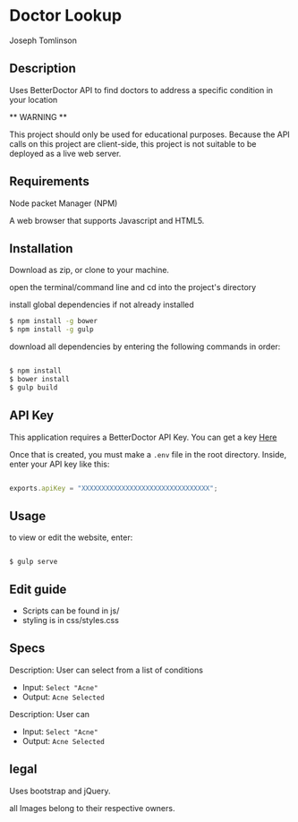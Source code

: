 # Doctor Lookup
Joseph Tomlinson

## Description
Uses BetterDoctor API to find doctors to address a specific condition in your location

** WARNING **

This project should only be used for educational purposes.
Because the API calls on this project are client-side, this project is not suitable to be deployed as a live web server.

## Requirements
Node packet Manager (NPM)

A web browser that supports Javascript and HTML5.

## Installation
Download as zip, or clone to your machine.

open the terminal/command line and cd into the project's directory

install global dependencies if not already installed
```bash
$ npm install -g bower
$ npm install -g gulp
```

download all dependencies by entering the following commands in order:
```bash

$ npm install
$ bower install
$ gulp build
```
## API Key
This application requires a BetterDoctor API Key.
You can get a key [Here](https://developer.betterdoctor.com)

Once that is created, you must make a `.env` file in the root directory.
Inside, enter your API key like this:
``` Javascript

exports.apiKey = "XXXXXXXXXXXXXXXXXXXXXXXXXXXXXXXX";
```

## Usage
to view or edit the website, enter:

```

$ gulp serve
```


## Edit guide
* Scripts can be found in js/
* styling is in css/styles.css

## Specs

Description: User can select from a list of conditions
* Input: `Select "Acne"`
* Output: `Acne Selected`

Description: User can 
* Input: `Select "Acne"`
* Output: `Acne Selected`


## legal
Uses bootstrap and jQuery.

all Images belong to their respective owners.
